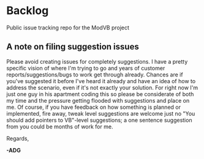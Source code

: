 # Backlog
Public issue tracking repo for the ModVB project

## A note on filing suggestion issues

Please avoid creating issues for completely suggestions. I have a pretty specific vision of where I'm trying to go and years of customer reports/suggestions/bugs to work get through already. Chances are if you've suggested it before I've heard it already and have an idea of how to address the scenario, even if it's not exactly your solution. For right now I'm just one guy in his apartment coding this so please be considerate of both my time and the pressure getting flooded with suggestions and place on me. Of course, if you have feedback on how something is planned or implemented, fire away, tweak level suggestions are welcome just no "You should add pointers to VB"-level suggestions; a one sentence suggestion from you could be months of work for me.

Regards,

**-ADG**
